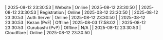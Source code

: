 | 2025-08-12 23:30:53 | Website | Online | 2025-08-12 23:30:50 |
| 2025-08-12 23:30:53 | Registration | Online | 2025-08-12 23:30:50 |
| 2025-08-12 23:30:53 | Auth Server | Online | 2025-08-12 23:30:50 |
| 2025-08-12 23:30:53 | Kezan (PvE) | Offline | 2025-08-03 17:58:02 |
| 2025-08-12 23:30:53 | Gurubashi (PvP) | Offline | N/A |
| 2025-08-12 23:30:53 | Cloudflare | Online | 2025-08-12 23:30:50 |
